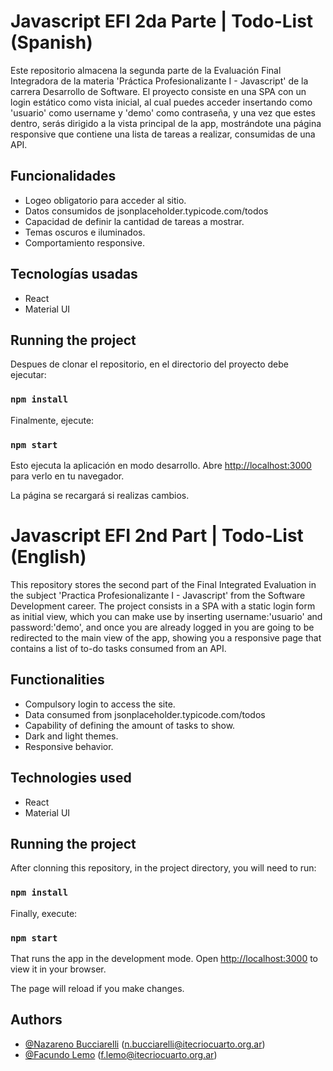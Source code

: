 # Javascript EFI 2da Parte | Todo-List (Spanish)

Este repositorio almacena la segunda parte de la Evaluación Final Integradora de la materia 'Práctica Profesionalizante I -
Javascript' de la carrera Desarrollo de Software. El proyecto consiste en una SPA con un login estático como vista inicial,
al cual puedes acceder insertando como 'usuario' como username y 'demo' como contraseña, y una vez que estes dentro, serás
dirigido a la vista principal de la app, mostrándote una página responsive que contiene una lista de tareas a realizar,
consumidas de una API.

## Funcionalidades

  - Logeo obligatorio para acceder al sitio.
  - Datos consumidos de jsonplaceholder.typicode.com/todos
  - Capacidad de definir la cantidad de tareas a mostrar.
  - Temas oscuros e iluminados.
  - Comportamiento responsive.

## Tecnologías usadas

  - React
  - Material UI

## Running the project

Despues de clonar el repositorio, en el directorio del proyecto debe ejecutar:

### `npm install`

Finalmente, ejecute:

### `npm start`

Esto ejecuta la aplicación en modo desarrollo.
Abre [http://localhost:3000](http://localhost:3000) para verlo en tu navegador.

La página se recargará si realizas cambios.


# Javascript EFI 2nd Part | Todo-List (English)


This repository stores the second part of the Final Integrated Evaluation in the subject 'Practica Profesionalizante I - Javascript' from the Software Development career. The project consists in a SPA with a static login form as initial view, which you can make use by inserting username:'usuario' and password:'demo', and once you are already logged in you are going to be redirected to the main view of the app, showing you a responsive page that contains a list of to-do tasks consumed from an API. 

## Functionalities

  - Compulsory login to access the site.
  - Data consumed from jsonplaceholder.typicode.com/todos
  - Capability of defining the amount of tasks to show.
  - Dark and light themes.
  - Responsive behavior.

## Technologies used

  - React
  - Material UI

## Running the project

After clonning this repository, in the project directory, you will need to run:

### `npm install`

Finally, execute:

### `npm start`

That runs the app in the development mode.
Open [http://localhost:3000](http://localhost:3000) to view it in your browser.

The page will reload if you make changes.


## Authors

- [@Nazareno Bucciarelli](https://github.com/nazabucciarelliITEC) (n.bucciarelli@itecriocuarto.org.ar)
- [@Facundo Lemo](https://github.com/FacundoEsteban-Lemo) (f.lemo@itecriocuarto.org.ar)
